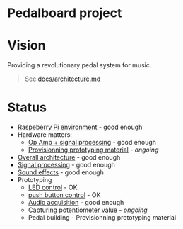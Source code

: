Pedalboard project
===

# Vision
Providing a revolutionary pedal system for music.

> See [docs/architecture.md](docs/architecture.md)

# Status
- [Raspeberry Pi environment](docs/raspberry) - good enough
- Hardware matters: 
    - [Op Amp + signal processing](docs/signal_processing/electronic%20level.md) - good enough
    - [Provisionning prototyping material](docs/hardware) - _ongoing_
- [Overall architecture](docs/architecture.md) - good enough
- [Signal processing](docs/signal_processing) - good enough
- [Sound effects](docs/sound_effects) - good enough
- Prototyping
  - [LED control](src/python/raspberry/pin18_power_up.py) - OK 
  - [push button control](src/python/raspberry/push_button.py) - OK 
  - [Audio acquisition](src/python/sound_effect) - good enough
  - [Capturing potentiometer value](docs/raspberry/output%20signal%20setting.md) - _ongoing_
  - Pedal building - Provisionning prototyping material